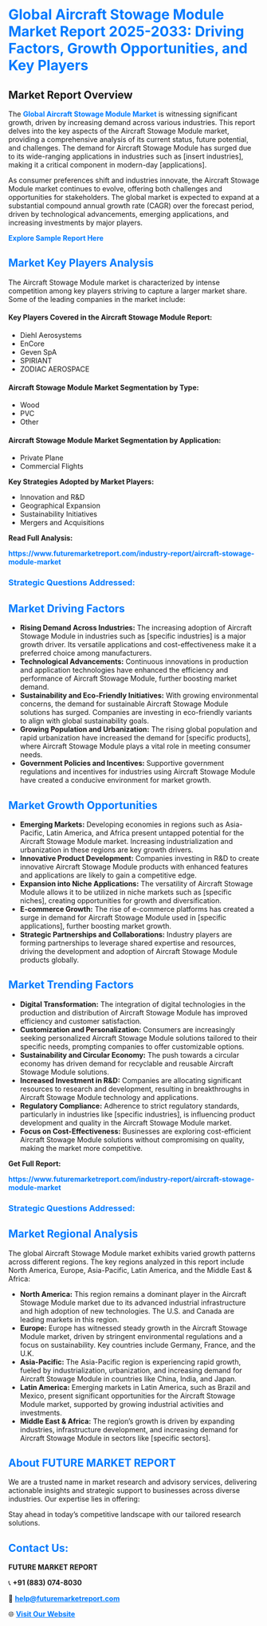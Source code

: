 <h1 style="color: #007BFF;">Global Aircraft Stowage Module Market Report 2025-2033: Driving Factors, Growth Opportunities, and Key Players</h1>

<section id="overview">
<h2>Market Report Overview</h2>
<p>The <a href="https://www.futuremarketreport.com/industry-report/aircraft-stowage-module-market" style="color: #007BFF; text-decoration: none;"><strong>Global Aircraft Stowage Module Market</strong></a> is witnessing significant growth, driven by increasing demand across various industries. This report delves into the key aspects of the Aircraft Stowage Module market, providing a comprehensive analysis of its current status, future potential, and challenges. The demand for Aircraft Stowage Module has surged due to its wide-ranging applications in industries such as [insert industries], making it a critical component in modern-day [applications].</p>
<p>As consumer preferences shift and industries innovate, the Aircraft Stowage Module market continues to evolve, offering both challenges and opportunities for stakeholders. The global market is expected to expand at a substantial compound annual growth rate (CAGR) over the forecast period, driven by technological advancements, emerging applications, and increasing investments by major players.</p>
</section>

<section id="overview">
<p><a href="https://www.futuremarketreport.com/request-sample/reportId=48503" style="color: #007BFF; text-decoration: none;"><strong>Explore Sample Report Here</strong></a></p>
</section>

<section id="key-players">
<h2 style="color: #007BFF;">Market Key Players Analysis</h2>
<p>The Aircraft Stowage Module market is characterized by intense competition among key players striving to capture a larger market share. Some of the leading companies in the market include:</p>
<h4>Key Players Covered in the Aircraft Stowage Module Report:</h4>
<ul><li>Diehl Aerosystems</li><li>EnCore</li><li>Geven SpA</li><li>SPIRIANT</li><li>ZODIAC AEROSPACE</li></ul>
<h4>Aircraft Stowage Module Market Segmentation by Type:</h4>
<ul><li>Wood</li><li>PVC</li><li>Other</li></ul>

<h4>Aircraft Stowage Module Market Segmentation by Application:</h4>
<ul><li>Private Plane</li><li>Commercial Flights</li></ul>
<p><strong>Key Strategies Adopted by Market Players:</strong></p>
<ul>
<li>Innovation and R&D</li>
<li>Geographical Expansion</li>
<li>Sustainability Initiatives</li>
<li>Mergers and Acquisitions</li>
</ul>
</section>

<section>
<p><strong>Read Full Analysis: </strong></p><a href="https://www.futuremarketreport.com/industry-report/aircraft-stowage-module-market" style="color: #007BFF; text-decoration: none;"><strong>https://www.futuremarketreport.com/industry-report/aircraft-stowage-module-market</strong></a>
<h3 style="color: #007BFF;">Strategic Questions Addressed:</h3>
</section>

<section id="driving-factors">
<h2 style="color: #007BFF;">Market Driving Factors</h2>
<ul>
<li><strong>Rising Demand Across Industries:</strong> The increasing adoption of Aircraft Stowage Module in industries such as [specific industries] is a major growth driver. Its versatile applications and cost-effectiveness make it a preferred choice among manufacturers.</li>
<li><strong>Technological Advancements:</strong> Continuous innovations in production and application technologies have enhanced the efficiency and performance of Aircraft Stowage Module, further boosting market demand.</li>
<li><strong>Sustainability and Eco-Friendly Initiatives:</strong> With growing environmental concerns, the demand for sustainable Aircraft Stowage Module solutions has surged. Companies are investing in eco-friendly variants to align with global sustainability goals.</li>
<li><strong>Growing Population and Urbanization:</strong> The rising global population and rapid urbanization have increased the demand for [specific products], where Aircraft Stowage Module plays a vital role in meeting consumer needs.</li>
<li><strong>Government Policies and Incentives:</strong> Supportive government regulations and incentives for industries using Aircraft Stowage Module have created a conducive environment for market growth.</li>
</ul>
</section>

<section id="growth-opportunities">
<h2 style="color: #007BFF;">Market Growth Opportunities</h2>
<ul>
<li><strong>Emerging Markets:</strong> Developing economies in regions such as Asia-Pacific, Latin America, and Africa present untapped potential for the Aircraft Stowage Module market. Increasing industrialization and urbanization in these regions are key growth drivers.</li>
<li><strong>Innovative Product Development:</strong> Companies investing in R&D to create innovative Aircraft Stowage Module products with enhanced features and applications are likely to gain a competitive edge.</li>
<li><strong>Expansion into Niche Applications:</strong> The versatility of Aircraft Stowage Module allows it to be utilized in niche markets such as [specific niches], creating opportunities for growth and diversification.</li>
<li><strong>E-commerce Growth:</strong> The rise of e-commerce platforms has created a surge in demand for Aircraft Stowage Module used in [specific applications], further boosting market growth.</li>
<li><strong>Strategic Partnerships and Collaborations:</strong> Industry players are forming partnerships to leverage shared expertise and resources, driving the development and adoption of Aircraft Stowage Module products globally.</li>
</ul>
</section>

<section id="trending-factors">
<h2 style="color: #007BFF;">Market Trending Factors</h2>
<ul>
<li><strong>Digital Transformation:</strong> The integration of digital technologies in the production and distribution of Aircraft Stowage Module has improved efficiency and customer satisfaction.</li>
<li><strong>Customization and Personalization:</strong> Consumers are increasingly seeking personalized Aircraft Stowage Module solutions tailored to their specific needs, prompting companies to offer customizable options.</li>
<li><strong>Sustainability and Circular Economy:</strong> The push towards a circular economy has driven demand for recyclable and reusable Aircraft Stowage Module solutions.</li>
<li><strong>Increased Investment in R&D:</strong> Companies are allocating significant resources to research and development, resulting in breakthroughs in Aircraft Stowage Module technology and applications.</li>
<li><strong>Regulatory Compliance:</strong> Adherence to strict regulatory standards, particularly in industries like [specific industries], is influencing product development and quality in the Aircraft Stowage Module market.</li>
<li><strong>Focus on Cost-Effectiveness:</strong> Businesses are exploring cost-efficient Aircraft Stowage Module solutions without compromising on quality, making the market more competitive.</li>
</ul>
</section>

<section>
<p><strong>Get Full Report: </strong></p><a href="https://www.futuremarketreport.com/industry-report/aircraft-stowage-module-market" style="color: #007BFF; text-decoration: none;"><strong>https://www.futuremarketreport.com/industry-report/aircraft-stowage-module-market</strong></a>
<h3 style="color: #007BFF;">Strategic Questions Addressed:</h3>
</section>


<section id="regional-analysis">
<h2 style="color: #007BFF;">Market Regional Analysis</h2>
<p>The global Aircraft Stowage Module market exhibits varied growth patterns across different regions. The key regions analyzed in this report include North America, Europe, Asia-Pacific, Latin America, and the Middle East & Africa:</p>
<ul>
<li><strong>North America:</strong> This region remains a dominant player in the Aircraft Stowage Module market due to its advanced industrial infrastructure and high adoption of new technologies. The U.S. and Canada are leading markets in this region.</li>
<li><strong>Europe:</strong> Europe has witnessed steady growth in the Aircraft Stowage Module market, driven by stringent environmental regulations and a focus on sustainability. Key countries include Germany, France, and the U.K.</li>
<li><strong>Asia-Pacific:</strong> The Asia-Pacific region is experiencing rapid growth, fueled by industrialization, urbanization, and increasing demand for Aircraft Stowage Module in countries like China, India, and Japan.</li>
<li><strong>Latin America:</strong> Emerging markets in Latin America, such as Brazil and Mexico, present significant opportunities for the Aircraft Stowage Module market, supported by growing industrial activities and investments.</li>
<li><strong>Middle East & Africa:</strong> The region’s growth is driven by expanding industries, infrastructure development, and increasing demand for Aircraft Stowage Module in sectors like [specific sectors].</li>
</ul>
</section>

<footer>
<h2 style="color: #007BFF;">About FUTURE MARKET REPORT</h2>
<p>We are a trusted name in market research and advisory services, delivering actionable insights and strategic support to businesses across diverse industries. Our expertise lies in offering:</p>

<p>Stay ahead in today’s competitive landscape with our tailored research solutions.</p>

<h2 style="color: #007BFF;">Contact Us:</h2>
<p><strong>FUTURE MARKET REPORT</strong></p>
<p>📞 <strong>+91 (883) 074-8030</strong></p>
<p>📧 <strong><a href="mailto:help@futuremarketreport.com" style="color: #007BFF;">help@futuremarketreport.com</a></strong></p>
<p>🌐 <strong><a href="https://www.futuremarketreport.com/" style="color: #007BFF;">Visit Our Website</a></strong></p>
</footer>